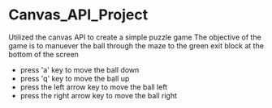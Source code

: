 # Canvas_API_Project
Utilized the canvas API to create a simple puzzle game 
The objective of the game is to manuever the ball through the maze to the green exit block at the bottom of the screen

- press 'a' key to move the ball down
- press 'q' key to move the ball up
- press the left arrow key to move the ball left
- press the right arrow key to move the ball right
